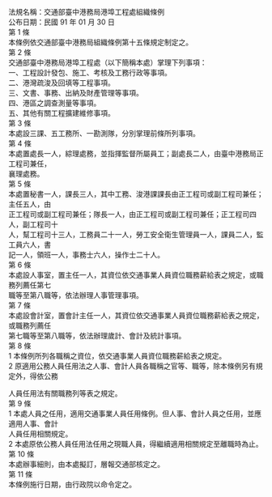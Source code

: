 法規名稱：交通部臺中港務局港埠工程處組織條例  
公布日期：民國 91 年 01 月 30 日  
第 1 條  
本條例依交通部臺中港務局組織條例第十五條規定制定之。  
第 2 條  
交通部臺中港務局港埠工程處（以下簡稱本處）掌理下列事項：  
一、工程設計發包、施工、考核及工務行政等事項。  
二、港灣疏浚及回填等工程事項。  
三、文書、事務、出納及財產管理等事項。  
四、港區之調查測量等事項。  
五、其他有關工程擴建維修事項。  
第 3 條  
本處設三課、五工務所、一勘測隊，分別掌理前條所列事項。  
第 4 條  
本處置處長一人，綜理處務，並指揮監督所屬員工；副處長二人，由臺中港務局正工程司兼任，  
襄理處務。  
第 5 條  
本處置秘書一人，課長三人，其中工務、浚港課課長由正工程司或副工程司兼任；主任五人，由  
正工程司或副工程司兼任；隊長一人，由正工程司或副工程司兼任；正工程司四人，副工程司十  
人，幫工程司十三人，工務員二十一人，勞工安全衛生管理員一人，課員二人，監工員六人，書  
記一人，領班一人，事務士六人，操作士二十人。  
第 6 條  
本處設人事室，置主任一人，其資位依交通事業人員資位職務薪給表之規定，或職務列薦任第七  
職等至第八職等，依法辦理人事管理事項。  
第 7 條  
本處設會計室，置會計主任一人，其資位依交通事業人員資位職務薪給表之規定，或職務列薦任  
第七職等至第八職等，依法辦理歲計、會計及統計事項。  
第 8 條  
1 本條例所列各職稱之資位，依交通事業人員資位職務薪給表之規定。  
2 原適用公務人員任用法之人事、會計人員各職稱之官等、職等，除本條例另有規定外，得依公務  


人員任用法有關職務列等表之規定。  
第 9 條  
1 本處人員之任用，適用交通事業人員任用條例。但人事、會計人員之任用，並應適用人事、會計  
人員任用相關規定。  
2 本處原依公務人員任用法任用之現職人員，得繼續適用相關規定至離職時為止。  
第 10 條  
本處辦事細則，由本處擬訂，層報交通部核定之。  
第 11 條  
本條例施行日期，由行政院以命令定之。  


